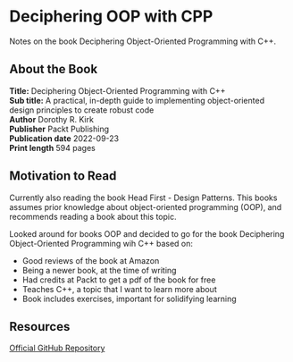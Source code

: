 # Deciphering OOP with CPP

Notes on the book Deciphering Object-Oriented Programming with C++.

## About the Book

**Title:** Deciphering Object-Oriented Programming with C++  
**Sub title:** A practical, in-depth guide to implementing object-oriented design principles to create robust code  
**Author** Dorothy R. Kirk  
**Publisher** Packt Publishing  
**Publication date** 2022-09-23  
**Print length** 594 pages

## Motivation to Read

Currently also reading the book Head First - Design Patterns. This books assumes prior knowledge about object-oriented programming (OOP), and recommends reading a book about this topic.

Looked around for books OOP and decided to go for the book Deciphering Object-Oriented Programming wih C++ based on:

- Good reviews of the book at Amazon
- Being a newer book, at the time of writing
- Had credits at Packt to get a pdf of the book for free
- Teaches C++, a topic that I want to learn more about
- Book includes exercises, important for solidifying learning

## Resources

[Official GitHub Repository](https://github.com/PacktPublishing/Deciphering-Object-Oriented-Programming-with-CPP)
